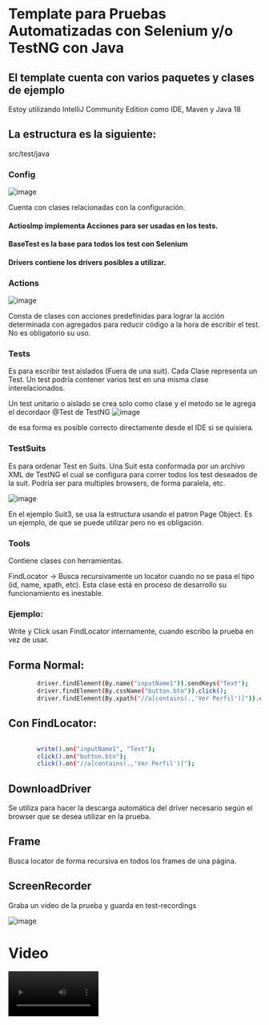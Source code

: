 # Template para Pruebas Automatizadas con Selenium y/o TestNG con Java

## El template cuenta con varios paquetes y clases de ejemplo

Estoy utilizando IntelliJ Community Edition como IDE, Maven y Java 18

## La estructura es la siguiente:

src/test/java

### Config
![image](https://user-images.githubusercontent.com/850505/187938402-0a9336bb-def2-4aeb-bc1c-0a2fc305e1e2.png)


Cuenta con clases relacionadas con la configuración.

#### ActiosImp implementa Acciones para ser usadas en los tests.

#### BaseTest es la base para todos los test con Selenium

#### Drivers contiene los drivers posibles a utilizar.

### Actions

![image](https://user-images.githubusercontent.com/850505/187938322-79d20f45-fe6b-40dd-9b0b-9f6aeea19057.png)


Consta de clases con acciones predefinidas para lograr la acción determinada con agregados para reducir código a la hora
de escribir el test. No es obligatorio su uso.

### Tests

Es para escribir test aislados (Fuera de una suit). Cada Clase representa un Test. Un test podría contener varios test en una misma clase
interelacionados.

Un test unitario o aislado se crea solo como clase y el metodo se le agrega el decordaor @Test de TestNG
![image](https://user-images.githubusercontent.com/850505/187942410-7380dc79-7581-4266-a94c-eb4066f53d56.png)

de esa forma es posible correcto directamente desde el IDE si se quisiera. 

### TestSuits

Es para ordenar Test en Suits. Una Suit esta conformada por un archivo XML de TestNG el cual se configura para correr
todos los test deseados de la suit. Podría ser para multiples browsers, de forma paralela, etc.

![image](https://user-images.githubusercontent.com/850505/187941281-20f24f10-0311-4634-9ace-f1c8e04ff343.png)

En el ejemplo Suit3, se usa la estructura usando el patron Page Object. Es un ejemplo, de que se puede utilizar pero no es obligación.


### Tools

Contiene clases con herramientas.

FindLocator -> Busca recursivamente un locator cuando no se pasa el tipo (id, name, xpath, etc).
Esta clase está en proceso de desarrollo su funcionamiento es inestable.

### Ejemplo:

Write y Click usan FindLocator internamente, cuando escribo la prueba en vez de usar.

## Forma Normal:

```sh
        driver.findElement(By.name("inputName1")).sendKeys("Text");
        driver.findElement(By.cssName("button.btn")).click();
        driver.findElement(By.xpath("//a[contains(.,'Ver Perfil')]")).click();
```

## Con FindLocator:

```sh

        write().on("inputName1", "Text");
        click().on("button.btn");
        click().on("//a[contains(.,'Ver Perfil')]");
```

## DownloadDriver

Se utiliza para hacer la descarga automática del driver necesario según el browser que se desea utilizar
en la prueba.

## Frame
Busca locator de forma recursiva en todos los frames de una página.

## ScreenRecorder 
Graba un video de la prueba y guarda en test-recordings

![image](https://user-images.githubusercontent.com/850505/187944048-d7abf001-d7de-4142-85d4-7038f8acb084.png)

# Video

<video src='[https://user-images.githubusercontent.com/850505/187945264-43d6a4b3-e292-4d99-93d3-99df7e1ede88.mp4](https://user-images.githubusercontent.com/850505/187945264-43d6a4b3-e292-4d99-93d3-99df7e1ede88.mp4)' width=180/>

[![Demo CountPages alpha](https://user-images.githubusercontent.com/850505/187945264-43d6a4b3-e292-4d99-93d3-99df7e1ede88.mp4)](https://user-images.githubusercontent.com/850505/187945264-43d6a4b3-e292-4d99-93d3-99df7e1ede88.mp4)


# src/test/

## TestReports

Guarda los reportes generado en las pruebas cuando se corren desde XML con TestNG

![image](https://user-images.githubusercontent.com/850505/187942947-a004a503-7ca6-418b-a9b8-b2815a6d324c.png)
![image](https://user-images.githubusercontent.com/850505/187943715-23f779e4-a125-42a0-9b46-1e4ce9bc44bc.png)
![image](https://user-images.githubusercontent.com/850505/187943665-a5f79d4e-a58a-43ec-9b05-080ef01fbe59.png)



